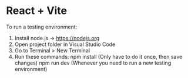 # React + Vite

To run a testing environment:
  1. Install node.js -> https://nodejs.org
  2. Open project folder in Visual Studio Code
  3. Go to Terminal > New Terminal
  4. Run these commands: 
      npm install          (Only have to do it once, then save changes)
      npm run dev          (Whenever you need to run a new testing environment)